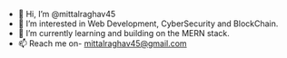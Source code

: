 - 👋 Hi, I’m @mittalraghav45
- 👀 I’m interested in Web Development, CyberSecurity and BlockChain.
- 🌱 I’m currently learning and building on the MERN stack. 
- 📫 Reach me on- mittalraghav45@gmail.com
 
